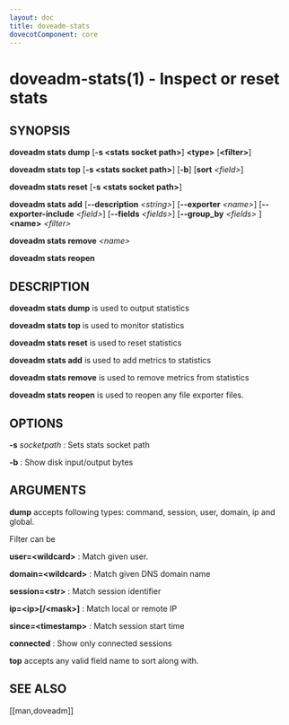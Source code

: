 ```yaml
---
layout: doc
title: doveadm-stats
dovecotComponent: core
---
```


# doveadm-stats(1) - Inspect or reset stats

## SYNOPSIS

**doveadm stats dump**
  [**-s \<stats socket path\>**]
  **\<type\>**
  [**\<filter\>**]

**doveadm stats top**
  [**-s \<stats socket path\>**]
  [**-b**]
  [**sort** *\<field\>*]

**doveadm stats reset**
  [**-s \<stats socket path\>**]

**doveadm stats add**
  [**-\-description** *\<string\>*]
  [**-\-exporter** *\<name\>*]
  [**-\-exporter-include** *\<field\>*]
  [**-\-fields** *\<fields\>*]
  [**-\-group_by** *\<fields\>* ]
  **\<name\>** *\<filter\>*

**doveadm stats remove**
  *\<name\>*

**doveadm stats reopen**

## DESCRIPTION

**doveadm stats dump** is used to output statistics

**doveadm stats top** is used to monitor statistics

**doveadm stats reset** is used to reset statistics

**doveadm stats add** is used to add metrics to statistics

**doveadm stats remove** is used to remove metrics from statistics

**doveadm stats reopen** is used to reopen any file exporter files.

## OPTIONS

**-s** *socketpath*
:   Sets stats socket path

**-b**
:   Show disk input/output bytes

## ARGUMENTS

**dump** accepts following types: command, session, user, domain, ip and
global.

Filter can be

**user=\<wildcard\>**
:   Match given user.

**domain=\<wildcard\>**
:   Match given DNS domain name

**session=\<str\>**
:   Match session identifier

**ip=\<ip\>[/\<mask\>]**
:   Match local or remote IP

**since=\<timestamp\>**
:   Match session start time

**connected**
:   Show only connected sessions

**top** accepts any valid field name to sort along with.

<!-- @include: reporting-bugs.inc -->

## SEE ALSO

[[man,doveadm]]
